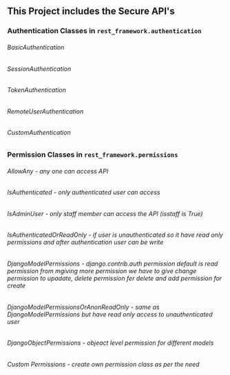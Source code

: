 ## This Project includes the Secure API's


### Authentication Classes in `rest_framework.authentication`

###### BasicAuthentication

###### SessionAuthentication

###### TokenAuthentication

###### RemoteUserAuthentication

###### CustomAuthentication


### Permission Classes in `rest_framework.permissions`

###### AllowAny    - any one can access API

###### IsAuthenticated    - only authenticated user can access

###### IsAdminUser    - only staff member can access the API (isstaff is True)

###### IsAuthenticatedOrReadOnly    - if user is unauthenticated so it have read only permissions and after authentication user can be write 

###### DjangoModelPermissions     - django.contrib.auth permission default is read permission from mgiving more permission we have to give change permission to upadate, delete permission fer delete and add permission for create

###### DjangoModelPermissionsOrAnonReadOnly    - same as DjangoModelPermissions but have read only access to unauthenticated user

###### DjangoObjectPermissions     - objeact level permission for different models

###### Custom Permissions    - create own permission class as per the need
